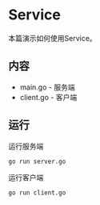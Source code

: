 # Service

本篇演示如何使用Service。

## 内容

- main.go - 服务端
- client.go - 客户端

## 运行

运行服务端

```shell
go run server.go
```

运行客户端

```shell
go run client.go
```
